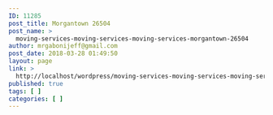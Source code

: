 ```yaml
---
ID: 11285
post_title: Morgantown 26504
post_name: >
  moving-services-moving-services-moving-services-morgantown-26504
author: mrgabonijeff@gmail.com
post_date: 2018-03-28 01:49:50
layout: page
link: >
  http://localhost/wordpress/moving-services-moving-services-moving-services-morgantown-26504/
published: true
tags: [ ]
categories: [ ]
---
```

